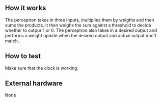 <!---

This file is used to generate your project datasheet. Please fill in the information below and delete any unused
sections.

You can also include images in this folder and reference them in the markdown. Each image must be less than
512 kb in size, and the combined size of all images must be less than 1 MB.
-->

## How it works

The perceptron takes in three inputs, multiplies them by weights and then sums the products. It then weighs the sum against a threshold to decide whether to outpur 1 or 0. The perceptron also takes in a desired output and performs a weight update when the desired output and actual output don't match. . 

## How to test

Make sure that the clock is working.

## External hardware

None